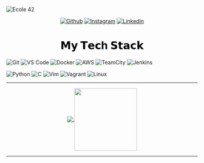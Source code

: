 ![Ecole 42](https://static.wixstatic.com/media/1b540d_68ddbf4ef75540a1bc3f21471d250df4~mv2.png/v1/fill/w_800,h_277,al_c/1b540d_68ddbf4ef75540a1bc3f21471d250df4~mv2.png)

<p align="center">
  <a href="https://github.com/u-santos" target="_blank"><img alt="Github" src="https://img.shields.io/badge/-@ulissessoliveira-%23181717?style=flat-square&logo=github"></a>
  <a href="https://www.instagram.com/ulissessoliveira/" target="_blank"><img alt="Instagram" src="https://img.shields.io/badge/-Instagram-black?style=flat-square&logo=instagram&logoColor=white"></a>
  <a href="https://www.linkedin.com/in/ulissessoliveira/" target="_blank"><img alt="Linkedin" src="https://img.shields.io/badge/-Linkedin-black?style=flat-square&logo=linkedin&logoColor=white"></a>
  
</p>

<h1 style="color: #5e9ca0; text-align: center;"><span style="color: #000000;"><strong>𝗠𝘆 𝗧𝗲𝗰h 𝗦𝘁𝗮𝗰𝗸</strong></span></h1>

![Git](https://img.shields.io/badge/-Git-%23F05032?style=flat-square&logo=git&logoColor=%23ffffff)
![VS Code](https://img.shields.io/badge/-VSCode-%23007ACC?style=flat-square&logo=visual-studio-code)
![Docker](https://img.shields.io/badge/-Docker-007ACC?style=flat-square&logo=docker&logoColor=white)
![AWS](https://img.shields.io/badge/-AWS-EC912D?style=flat-square&logo=amazon&logoColor=white)
![TeamCity](https://img.shields.io/badge/-TeamCity-167DFF?style=flat-square&logo=teamcity&logoColor=white)
![Jenkins](https://img.shields.io/badge/-Jenkins-E65820?style=flat-square&logo=jenkins&logoColor=black)

![Python](https://img.shields.io/badge/-Python-F7C400?style=flat-square&logo=python&logoColor=#F7C400)
![C](https://img.shields.io/badge/--3165FF?style=flat-square&logo=c&logoColor=white)
![Vim](https://img.shields.io/badge/-Vim-019331?style=flat-square&logo=vim&logoColor=white)
![Vagrant](https://img.shields.io/badge/-Vagrant-1A7EF7?style=flat-square&logo=vagrant&logoColor=white)
![Linux](https://img.shields.io/badge/-Linux-E95420?style=flat-square&logo=ubuntu&logoColor=white)

---

<p align="center">
  <a href="https://github.com/u-santos/github-readme-stats">
    <img
      align="center"
      src="https://github-readme-stats.vercel.app/api/top-langs/?username=u-santos&layout=compact&theme=dracula"
    />
  </a>
  <a href="https://github.com/u-santos/github-readme-stats">
    <img
      align="center"
      height="165"
      src="https://github-readme-stats.vercel.app/api?username=u-santos&show_icons=true&theme=dracula"
    />
  </a>
</p>

---
